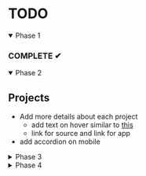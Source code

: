 # TODO

<details open>

  <summary>Phase 1</summary>

  ### COMPLETE ✔︎

</details>

<details open>

  <summary>Phase 2</summary>

  ## Projects

  - Add more details about each project
    - add text on hover similar to [this](https://mattfarley.ca/)
    - link for source and link for app
  - add accordion on mobile

</details>

<details>

  <summary>Phase 3</summary>

  ## React

- Migrate to React (Create React App)
- Add testing
  
## Nav

- Add a light mode toggle

## Blog

- Add pagination

</details>

<details>

  <summary>Phase 4</summary>

  - Port to Gatsby
  - Create a backend with [Netlify Functions](https://www.joshwcomeau.com/gatsby/using-netlify-functions-with-gatsby)?
</details>
